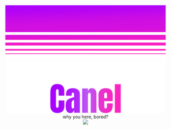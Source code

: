 <div align="center">
    <img src="https://github.com/maybecanel/canel.cloud/blob/main/images/header.png?raw=true" width="1000">
    <br>
    <img src="https://github.com/maybecanel/canel.cloud/blob/main/images/title.png?raw=true" width="500">
    <br>
    <span style="font-size=20pm">why you here, bored?</span>
    <br>
    <img src="https://skillicons.dev/icons?i=html,js,css,cs,lua,java">
</div>
